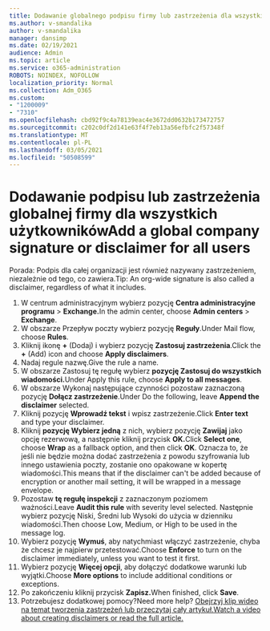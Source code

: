 ```yaml
---
title: Dodawanie globalnego podpisu firmy lub zastrzeżenia dla wszystkich użytkowników
ms.author: v-smandalika
author: v-smandalika
manager: dansimp
ms.date: 02/19/2021
audience: Admin
ms.topic: article
ms.service: o365-administration
ROBOTS: NOINDEX, NOFOLLOW
localization_priority: Normal
ms.collection: Adm_O365
ms.custom:
- "1200009"
- "7310"
ms.openlocfilehash: cbd92f9c4a78139eac4e3672dd0632b173472757
ms.sourcegitcommit: c202c0df2d141e63f4f7eb13a56efbfc2f57348f
ms.translationtype: MT
ms.contentlocale: pl-PL
ms.lasthandoff: 03/05/2021
ms.locfileid: "50508599"
---
```

# <a name="add-a-global-company-signature-or-disclaimer-for-all-users"></a><span data-ttu-id="ba395-102">Dodawanie podpisu lub zastrzeżenia globalnej firmy dla wszystkich użytkowników</span><span class="sxs-lookup"><span data-stu-id="ba395-102">Add a global company signature or disclaimer for all users</span></span>

<span data-ttu-id="ba395-103">Porada: Podpis dla całej organizacji jest również nazywany zastrzeżeniem, niezależnie od tego, co zawiera.</span><span class="sxs-lookup"><span data-stu-id="ba395-103">Tip: An org-wide signature is also called a disclaimer, regardless of what it includes.</span></span>

1. <span data-ttu-id="ba395-104">W centrum administracyjnym wybierz pozycję **Centra administracyjne programu**  >  **Exchange.**</span><span class="sxs-lookup"><span data-stu-id="ba395-104">In the admin center, choose **Admin centers** > **Exchange**.</span></span>
2. <span data-ttu-id="ba395-105">W obszarze Przepływ poczty wybierz pozycję **Reguły**.</span><span class="sxs-lookup"><span data-stu-id="ba395-105">Under Mail flow, choose **Rules**.</span></span>
3. <span data-ttu-id="ba395-106">Kliknij ikonę **+** (Dodaj) i wybierz pozycję **Zastosuj zastrzeżenia**.</span><span class="sxs-lookup"><span data-stu-id="ba395-106">Click the **+** (Add) icon and choose **Apply disclaimers**.</span></span>
4. <span data-ttu-id="ba395-107">Nadaj regule nazwę.</span><span class="sxs-lookup"><span data-stu-id="ba395-107">Give the rule a name.</span></span>
5. <span data-ttu-id="ba395-108">W obszarze Zastosuj tę regułę wybierz **pozycję Zastosuj do wszystkich wiadomości.**</span><span class="sxs-lookup"><span data-stu-id="ba395-108">Under Apply this rule, choose **Apply to all messages**.</span></span>
6. <span data-ttu-id="ba395-109">W obszarze Wykonaj następujące czynności pozostaw zaznaczoną pozycję **Dołącz zastrzeżenie**.</span><span class="sxs-lookup"><span data-stu-id="ba395-109">Under Do the following, leave **Append the disclaimer** selected.</span></span>
7. <span data-ttu-id="ba395-110">Kliknij pozycję **Wprowadź tekst** i wpisz zastrzeżenie.</span><span class="sxs-lookup"><span data-stu-id="ba395-110">Click **Enter text** and type your disclaimer.</span></span>
8. <span data-ttu-id="ba395-111">Kliknij **pozycję Wybierz jedną** z nich, wybierz pozycję **Zawijaj** jako opcję rezerwową, a następnie kliknij przycisk **OK.**</span><span class="sxs-lookup"><span data-stu-id="ba395-111">Click **Select one**, choose **Wrap** as a fallback option, and then click **OK**.</span></span> <span data-ttu-id="ba395-112">Oznacza to, że jeśli nie będzie można dodać zastrzeżenia z powodu szyfrowania lub innego ustawienia poczty, zostanie ono opakowane w kopertę wiadomości.</span><span class="sxs-lookup"><span data-stu-id="ba395-112">This means that if the disclaimer can't be added because of encryption or another mail setting, it will be wrapped in a message envelope.</span></span>
9. <span data-ttu-id="ba395-113">Pozostaw **tę regułę inspekcji** z zaznaczonym poziomem ważności.</span><span class="sxs-lookup"><span data-stu-id="ba395-113">Leave **Audit this rule** with severity level selected.</span></span> <span data-ttu-id="ba395-114">Następnie wybierz pozycję Niski, Średni lub Wysoki do użycia w dzienniku wiadomości.</span><span class="sxs-lookup"><span data-stu-id="ba395-114">Then choose Low, Medium, or High to be used in the message log.</span></span>
10. <span data-ttu-id="ba395-115">Wybierz pozycję **Wymuś**, aby natychmiast włączyć zastrzeżenie, chyba że chcesz je najpierw przetestować.</span><span class="sxs-lookup"><span data-stu-id="ba395-115">Choose **Enforce** to turn on the disclaimer immediately, unless you want to test it first.</span></span>
11. <span data-ttu-id="ba395-116">Wybierz pozycję **Więcej opcji**, aby dołączyć dodatkowe warunki lub wyjątki.</span><span class="sxs-lookup"><span data-stu-id="ba395-116">Choose **More options** to include additional conditions or exceptions.</span></span>
12. <span data-ttu-id="ba395-117">Po zakończeniu kliknij przycisk **Zapisz.**</span><span class="sxs-lookup"><span data-stu-id="ba395-117">When finished, click **Save**.</span></span>
13. <span data-ttu-id="ba395-118">Potrzebujesz dodatkowej pomocy?</span><span class="sxs-lookup"><span data-stu-id="ba395-118">Need more help?</span></span> [<span data-ttu-id="ba395-119">Obejrzyj klip wideo na temat tworzenia zastrzeżeń lub przeczytaj cały artykuł.</span><span class="sxs-lookup"><span data-stu-id="ba395-119">Watch a video about creating disclaimers or read the full article.</span></span>](https://support.office.com/article/2d75860f-c527-4352-a7f6-73eba54c0c72?wt.mc_id=Chat_GlobalSignature)